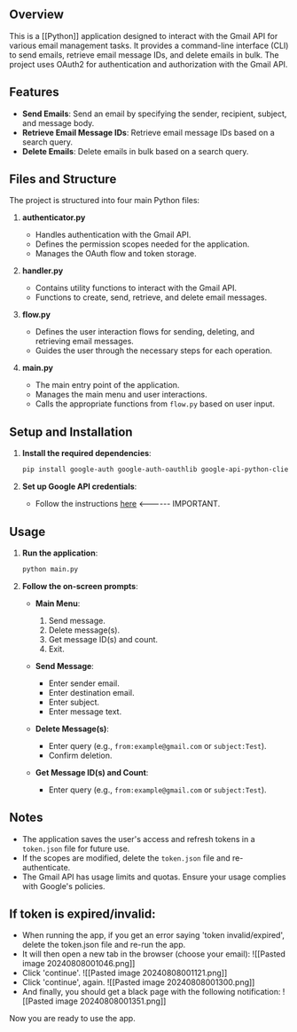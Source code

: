 ## Overview

This is a [[Python]] application designed to interact with the Gmail API for various email management tasks. It provides a command-line interface (CLI) to send emails, retrieve email message IDs, and delete emails in bulk. The project uses OAuth2 for authentication and authorization with the Gmail API.

## Features

- **Send Emails**: Send an email by specifying the sender, recipient, subject, and message body.
- **Retrieve Email Message IDs**: Retrieve email message IDs based on a search query.
- **Delete Emails**: Delete emails in bulk based on a search query.

## Files and Structure

The project is structured into four main Python files:

1. **authenticator.py**
    - Handles authentication with the Gmail API.
    - Defines the permission scopes needed for the application.
    - Manages the OAuth flow and token storage.

2. **handler.py**
    - Contains utility functions to interact with the Gmail API.
    - Functions to create, send, retrieve, and delete email messages.

3. **flow.py**
    - Defines the user interaction flows for sending, deleting, and retrieving email messages.
    - Guides the user through the necessary steps for each operation.

4. **main.py**
    - The main entry point of the application.
    - Manages the main menu and user interactions.
    - Calls the appropriate functions from `flow.py` based on user input.

## Setup and Installation

1. **Install the required dependencies**:
    ```bash
    pip install google-auth google-auth-oauthlib google-api-python-client # [IMP]
    ```

2. **Set up Google API credentials**:
    - Follow the instructions [here](https://developers.google.com/gmail/api/quickstart/python#step_1_turn_on_the_api_name) <------ IMPORTANT.

## Usage

1. **Run the application**:
    ```sh
    python main.py
    ```

2. **Follow the on-screen prompts**:
    - **Main Menu**:
        1. Send message.
        2. Delete message(s).
        3. Get message ID(s) and count.
        4. Exit.

    - **Send Message**:
        - Enter sender email.
        - Enter destination email.
        - Enter subject.
        - Enter message text.

    - **Delete Message(s)**:
        - Enter query (e.g., `from:example@gmail.com` or `subject:Test`).
        - Confirm deletion.

    - **Get Message ID(s) and Count**:
        - Enter query (e.g., `from:example@gmail.com` or `subject:Test`).

## Notes

- The application saves the user's access and refresh tokens in a `token.json` file for future use.
- If the scopes are modified, delete the `token.json` file and re-authenticate.
- The Gmail API has usage limits and quotas. Ensure your usage complies with Google's policies.


## If token is expired/invalid:
- When running the app, if you get an error saying 'token invalid/expired', delete the token.json file and re-run the app.
- It will then open a new tab in the browser (choose your email):
  ![[Pasted image 20240808001046.png]]
- Click 'continue'.
  ![[Pasted image 20240808001121.png]]
- Click 'continue', again.
  ![[Pasted image 20240808001300.png]]
- And finally, you should get a black page with the following notification:
  ![[Pasted image 20240808001351.png]]

Now you are ready to use the app.